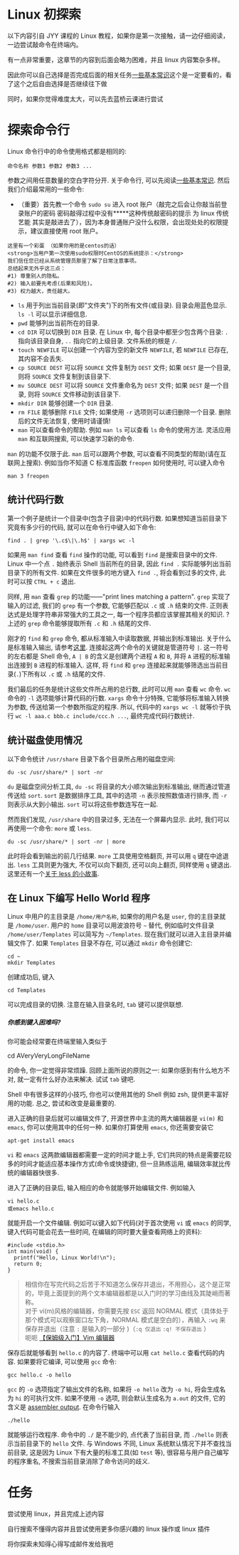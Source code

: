 # Linux 初探索

以下内容引自 JYY 课程的 Linux 教程，如果你是第一次接触，请一边仔细阅读，一边尝试敲命令在终端内。

有一点非常重要，这章节的内容到后面会略为困难，并且 linux 内容繁杂多样。

因此你可以自己选择是否完成后面的相关任务[一些基本常识](https://linux.cn/article-6160-1.html)这个是一定要看的，看了这个之后自由选择是否继续往下做

同时，如果你觉得难度太大，可以先去蓝桥云课进行尝试

# 探索命令行

Linux 命令行中的命令使用格式都是相同的:

```
命令名称 参数1 参数2 参数3 ...
```

参数之间用任意数量的空白字符分开. 关于命令行, 可以先阅读[一些基本常识](https://linux.cn/article-6160-1.html). 然后我们介绍最常用的一些命令:

- （重要）首先教一个命令 `sudo su` 进入 root 账户（敲完之后会让你敲当前登录账户的密码 密码敲得过程中没有*****这种传统敲密码的提示 为 linux 传统艺能 其实是敲进去了），因为本身普通账户没什么权限，会出现处处的权限提示，建议直接使用 root 账户。

```
这里有一个彩蛋 （如果你用的是centos的话）
<strong>当用户第一次使用sudo权限时CentOS的系统提示：</strong>
我们信任您已经从系统管理员那里了解了日常注意事项。
总结起来无外乎这三点：
#1) 尊重别人的隐私。
#2) 输入前要先考虑(后果和风险)。
#3) 权力越大，责任越大。
```

- `ls` 用于列出当前目录(即"文件夹")下的所有文件(或目录). 目录会用蓝色显示. `ls -l` 可以显示详细信息.
- `pwd` 能够列出当前所在的目录.
- `cd DIR` 可以切换到 `DIR` 目录. 在 Linux 中, 每个目录中都至少包含两个目录: `.` 指向该目录自身, `..` 指向它的上级目录. 文件系统的根是 `/`.
- `touch NEWFILE` 可以创建一个内容为空的新文件 `NEWFILE`, 若 `NEWFILE` 已存在, 其内容不会丢失.
- `cp SOURCE DEST` 可以将 `SOURCE` 文件复制为 `DEST` 文件; 如果 `DEST` 是一个目录, 则将 `SOURCE` 文件复制到该目录下.
- `mv SOURCE DEST` 可以将 `SOURCE` 文件重命名为 `DEST` 文件; 如果 `DEST` 是一个目录, 则将 `SOURCE` 文件移动到该目录下.
- `mkdir DIR` 能够创建一个 `DIR` 目录.
- `rm FILE` 能够删除 `FILE` 文件; 如果使用 `-r` 选项则可以递归删除一个目录. 删除后的文件无法恢复, 使用时请谨慎!
- `man` 可以查看命令的帮助. 例如 `man ls` 可以查看 `ls` 命令的使用方法. 灵活应用 `man` 和互联网搜索, 可以快速学习新的命令.

`man` 的功能不仅限于此. `man` 后可以跟两个参数, 可以查看不同类型的帮助(请在互联网上搜索). 例如当你不知道 C 标准库函数 `freopen` 如何使用时, 可以键入命令

```
man 3 freopen
```

## <strong>统计代码行数</strong>

第一个例子是统计一个目录中(包含子目录)中的代码行数. 如果想知道当前目录下究竟有多少行的代码, 就可以在命令行中键入如下命令:

```
find . | grep '\.c$\|\.h$' | xargs wc -l
```

如果用 `man find` 查看 `find` 操作的功能, 可以看到 `find` 是搜索目录中的文件. Linux 中一个点 `.` 始终表示 Shell 当前所在的目录, 因此 `find .` 实际能够列出当前目录下的所有文件. 如果在文件很多的地方键入 `find .`, 将会看到过多的文件, 此时可以按 `CTRL + c` 退出.

同样, 用 `man` 查看 `grep` 的功能——"print lines matching a pattern". `grep` 实现了输入的过滤, 我们的 `grep` 有一个参数, 它能够匹配以 `.c` 或 `.h` 结束的文件. 正则表达式是处理字符串非常强大的工具之一, 每一个程序员都应该掌握其相关的知识. ? 上述的 `grep` 命令能够提取所有 `.c` 和 `.h` 结尾的文件.

刚才的 `find` 和 `grep` 命令, 都从标准输入中读取数据, 并输出到标准输出. 关于什么是标准输入输出, 请参考[这里](http://en.wikipedia.org/wiki/Standard_streams). 连接起这两个命令的关键就是管道符号 `|`. 这一符号的左右都是 Shell 命令, `A | B` 的含义是创建两个进程 `A` 和 `B`, 并将 `A` 进程的标准输出连接到 `B` 进程的标准输入. 这样, 将 `find` 和 `grep` 连接起来就能够筛选出当前目录(`.`)下所有以 `.c` 或 `.h` 结尾的文件.

我们最后的任务是统计这些文件所占用的总行数, 此时可以用 `man` 查看 `wc` 命令. `wc` 命令的 `-l` 选项能够计算代码的行数. `xargs` 命令十分特殊, 它能够将标准输入转换为参数, 传送给第一个参数所指定的程序. 所以, 代码中的 `xargs wc -l` 就等价于执行 `wc -l aaa.c bbb.c include/ccc.h ...`, 最终完成代码行数统计.

## <strong>统计磁盘使用情况</strong>

以下命令统计 `/usr/share` 目录下各个目录所占用的磁盘空间:

```
du -sc /usr/share/* | sort -nr
```

`du` 是磁盘空间分析工具, `du -sc` 将目录的大小顺次输出到标准输出, 继而通过管道传送给 `sort`. `sort` 是数据排序工具, 其中的选项 `-n` 表示按照数值进行排序, 而 `-r` 则表示从大到小输出. `sort` 可以将这些参数连写在一起.

然而我们发现, `/usr/share` 中的目录过多, 无法在一个屏幕内显示. 此时, 我们可以再使用一个命令: `more` 或 `less`.

```
du -sc /usr/share/* | sort -nr | more
```

此时将会看到输出的前几行结果. `more` 工具使用空格翻页, 并可以用 `q` 键在中途退出. `less` 工具则更为强大, 不仅可以向下翻页, 还可以向上翻页, 同样使用 `q` 键退出. 这里还有一个[关于 less 的小故事](http://en.wikipedia.org/wiki/Less_(Unix)).

## <strong>在 Linux 下编写 Hello World 程序</strong>

Linux 中用户的主目录是 `/home/用户名称`, 如果你的用户名是 `user`, 你的主目录就是 `/home/user`. 用户的 `home` 目录可以用波浪符号 `~` 替代, 例如临时文件目录 `/home/user/Templates` 可以简写为 `~/Templates`. 现在我们就可以进入主目录并编辑文件了. 如果 `Templates` 目录不存在, 可以通过 `mkdir` 命令创建它:

```
cd ~
mkdir Templates
```

创建成功后, 键入

```
cd Templates
```

可以完成目录的切换. 注意在输入目录名时, `tab` 键可以提供联想.

##### <strong> 你感到键入困难吗?</strong>

你可能会经常要在终端里输入类似于

cd AVeryVeryLongFileName

的命令, 你一定觉得非常烦躁. 回顾上面所说的原则之一: 如果你感到有什么地方不对, 就一定有什么好办法来解决. 试试 `tab` 键吧.

Shell 中有很多这样的小技巧, 你也可以使用其他的 Shell 例如 zsh, 提供更丰富好用的功能. 总之, 尝试和改变是最重要的.

进入正确的目录后就可以编辑文件了, 开源世界中主流的两大编辑器是 `vi(m)` 和 `emacs`, 你可以使用其中的任何一种. 如果你打算使用 `emacs`, 你还需要安装它

```
apt-get install emacs
```

`vi` 和 `emacs` 这两款编辑器都需要一定的时间才能上手, 它们共同的特点是需要花较多的时间才能适应基本操作方式(命令或快捷键), 但一旦熟练运用, 编辑效率就比传统的编辑器快很多.

进入了正确的目录后, 输入相应的命令就能够开始编辑文件. 例如输入

```
vi hello.c
或emacs hello.c
```

就能开启一个文件编辑. 例如可以键入如下代码(对于首次使用 `vi` 或 `emacs` 的同学, 键入代码可能会花去一些时间, 在编辑的同时要大量查看网络上的资料):

```
#include <stdio.h>
int main(void) {
  printf("Hello, Linux World!\n");
  return 0;
}
```

> 相信你在写完代码之后苦于不知道怎么保存并退出，不用担心，这个是正常的，毕竟上面提到的两个文本编辑器都是以入门时的学习曲线及其陡峭而著称。<br/>对于 vi(m)风格的编辑器，你需要先按 `ESC` 返回 NORMAL 模式（具体处于那个模式可以观察窗口左下角，NORMAL 模式是空白的），再输入 `:wq` 来保存并退出（注意 `:` 是输入的一部分 )（`:q 仅退出` `:q! 不保存退出` ）<br/>呃呃 [【保姆级入门】Vim 编辑器](https://www.bilibili.com/video/BV13t4y1t7Wg)

保存后就能够看到 `hello.c` 的内容了. 终端中可以用 `cat hello.c` 查看代码的内容. 如果要将它编译, 可以使用 `gcc` 命令:

```
gcc hello.c -o hello
```

`gcc` 的 `-o` 选项指定了输出文件的名称, 如果将 `-o hello` 改为 `-o hi`, 将会生成名为 `hi` 的可执行文件. 如果不使用 `-o` 选项, 则会默认生成名为 `a.out` 的文件, 它的含义是 [assembler output](http://en.wikipedia.org/wiki/A.out). 在命令行输入

```
./hello
```

就能够运行改程序. 命令中的 `./` 是不能少的, 点代表了当前目录, 而 `./hello` 则表示当前目录下的 `hello` 文件. 与 Windows 不同, Linux 系统默认情况下并不查找当前目录, 这是因为 Linux 下有大量的标准工具(如 `test` 等), 很容易与用户自己编写的程序重名, 不搜索当前目录消除了命令访问的歧义.

# 任务

尝试使用 linux，并且完成上述内容

自行搜索不懂得内容并且尝试使用更多你感兴趣的 linux 操作或 linux 插件

将你探索未知得心得写成邮件发给我吧
